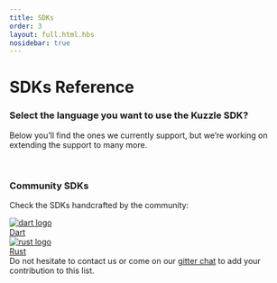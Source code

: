 ```yaml
---
title: SDKs
order: 3
layout: full.html.hbs
nosidebar: true
---
```


# SDKs Reference

### **Select the language you want to use the Kuzzle SDK?**

Below you’ll find the ones we currently support,
but we’re working on extending the support to many more.

<br>

<SDKIndex />

### **Community SDKs**

Check the SDKs handcrafted by the community:

<div class="Languages">
  <a href="https://github.com/prijindal/kuzzle_dart" class="Languages-item min">
    <img src="/logos/dart.svg" alt="dart logo" class="Languages-item-logo">
    <div class="Languages-item-name">Dart</div>
  </a>
  <a href="https://github.com/alexandrebouthinon/kuzzle-sdk-rust" class="Languages-item min">
    <img src="/logos/rust.svg" alt="rust logo" class="Languages-item-logo">
    <div class="Languages-item-name">Rust</div>
  </a>
</div>
Do not hesitate to contact us or come on our <a href="https://gitter.im/kuzzleio/kuzzle" target="_blank">gitter chat</a> to add your contribution to this list.
